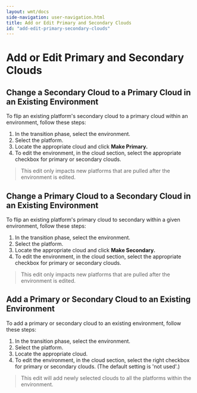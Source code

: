 ```yaml
---
layout: wmt/docs
side-navigation: user-navigation.html
title: Add or Edit Primary and Secondary Clouds
id: "add-edit-primary-secondary-clouds"
---
```


# Add or Edit Primary and Secondary Clouds

## Change a Secondary Cloud to a Primary Cloud in an Existing Environment

To flip an existing platform's secondary cloud to a primary cloud within an environment, follow these steps:


1. In the transition phase, select the environment.
2. Select the platform.
3. Locate the appropriate cloud and click **Make Primary.**
4. To edit the environment, in the cloud section, select the appropriate checkbox for primary or secondary clouds.

>This edit only impacts new platforms that are pulled after the environment is edited.

## Change a Primary Cloud to a Secondary Cloud in an Existing Environment

To flip an existing platform's primary cloud to secondary within a given environment, follow these steps:


1. In the transition phase, select the environment.
2. Select the platform.
3. Locate the appropriate cloud and click **Make Secondary.**
4. To edit the environment, in the cloud section, select the appropriate checkbox for primary or secondary clouds.

>This edit only impacts new platforms that are pulled after the environment is edited.

## Add a Primary or Secondary Cloud to an Existing Environment

To add a primary or secondary cloud to an existing environment, follow these steps:


1. In the transition phase, select the environment.
2. Select the platform.
3. Locate the appropriate cloud.
1. To edit the environment, in the cloud section, select the right checkbox for primary or secondary clouds. (The default setting is 'not used'.)

>This edit will add newly selected clouds to all the platforms within the environment.
